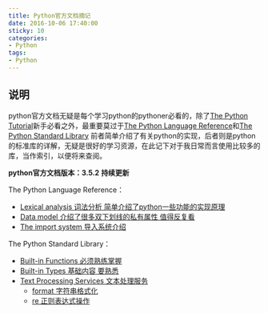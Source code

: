 ```yaml
---
title: Python官方文档摘记
date: 2016-10-06 17:40:00
sticky: 10
categories: 
- Python
tags:
- Python
---
```


## 说明
python官方文档无疑是每个学习python的pythoner必看的，除了[The Python Tutorial](https://docs.python.org/3/tutorial/index.html)新手必看之外，最重要莫过于[The Python Language Reference](https://docs.python.org/3/reference/index.html)和[The Python Standard Library](https://docs.python.org/3/library/index.html)
前者简单介绍了有关python的实现，后者则是python的标准库的详解，无疑是很好的学习资源，在此记下对于我日常而言使用比较多的库，当作索引，以便将来查阅。

**python官方文档版本：3.5.2**
**持续更新**

<!-- more -->

The Python Language Reference：

- [Lexical analysis 词法分析 简单介绍了python一些功能的实现原理](https://docs.python.org/3/reference/lexical_analysis.html)
- [Data model 介绍了很多双下划线的私有属性 值得反复看](https://docs.python.org/3/reference/datamodel.html)
- [The import system 导入系统介绍](https://docs.python.org/3/reference/import.html)

The Python Standard Library：

- [Built-in Functions 必须熟练掌握](https://docs.python.org/3/library/functions.html)
- [Built-in Types 基础内容 要熟悉](https://docs.python.org/3/library/stdtypes.html)
- [Text Processing Services 文本处理服务](https://docs.python.org/3.5/library/text.html)
  - [format 字符串格式化](https://docs.python.org/3.5/library/string.html)
  - [re 正则表达式操作](https://docs.python.org/3.5/library/re.html)